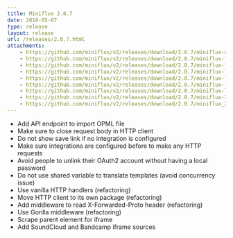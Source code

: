 ```yaml
---
title: Miniflux 2.0.7
date: 2018-05-07
type: release
layout: release
url: /releases/2.0.7.html
attachments:
    - https://github.com/miniflux/v2/releases/download/2.0.7/miniflux-darwin-amd64
    - https://github.com/miniflux/v2/releases/download/2.0.7/miniflux-freebsd-amd64
    - https://github.com/miniflux/v2/releases/download/2.0.7/miniflux-linux-amd64
    - https://github.com/miniflux/v2/releases/download/2.0.7/miniflux-linux-armv5
    - https://github.com/miniflux/v2/releases/download/2.0.7/miniflux-linux-armv6
    - https://github.com/miniflux/v2/releases/download/2.0.7/miniflux-linux-armv7
    - https://github.com/miniflux/v2/releases/download/2.0.7/miniflux-linux-armv8
    - https://github.com/miniflux/v2/releases/download/2.0.7/miniflux-2.0.7-1.0.x86_64.rpm
    - https://github.com/miniflux/v2/releases/download/2.0.7/miniflux_2.0.7_amd64.deb
---
```

* Add API endpoint to import OPML file
* Make sure to close request body in HTTP client
* Do not show save link if no integration is configured
* Make sure integrations are configured before to make any HTTP requests
* Avoid people to unlink their OAuth2 account without having a local password
* Do not use shared variable to translate templates (avoid concurrency issue)
* Use vanilla HTTP handlers (refactoring)
* Move HTTP client to its own package (refactoring)
* Add middleware to read X-Forwarded-Proto header (refactoring)
* Use Gorilla middleware (refactoring)
* Scrape parent element for iframe
* Add SoundCloud and Bandcamp iframe sources
